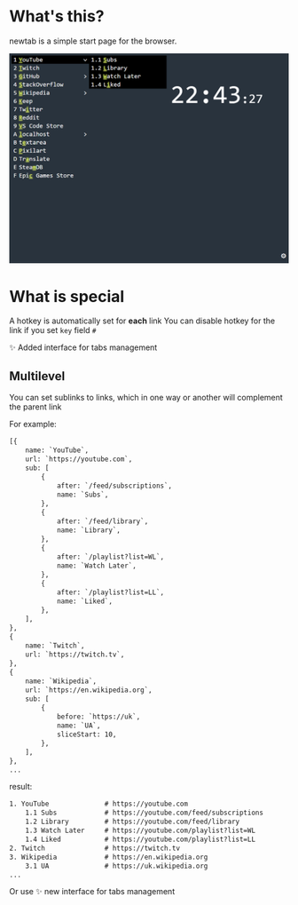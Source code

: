 # What's this?

newtab is a simple start page for the browser.

![Screenshot](img/screenshot.png)

# What is special

A hotkey is automatically set for **each** link
You can disable hotkey for the link if you set `key` field `#`

✨ Added interface for tabs management

## Multilevel

You can set sublinks to links, which in one way or another will complement the parent link

For example:

```
[{
    name: `YouTube`,
    url: `https://youtube.com`,
    sub: [
        {
            after: `/feed/subscriptions`,
            name: `Subs`,
        },
        {
            after: `/feed/library`,
            name: `Library`,
        },
        {
            after: `/playlist?list=WL`,
            name: `Watch Later`,
        },
        {
            after: `/playlist?list=LL`,
            name: `Liked`,
        },
    ],
},
{
    name: `Twitch`,
    url: `https://twitch.tv`,
},
{
    name: `Wikipedia`,
    url: `https://en.wikipedia.org`,
    sub: [
        {
            before: `https://uk`,
            name: `UA`,
            sliceStart: 10,
        },
    ],
},
...
```

result:

```
1. YouTube              # https://youtube.com
    1.1 Subs            # https://youtube.com/feed/subscriptions
    1.2 Library         # https://youtube.com/feed/library
    1.3 Watch Later     # https://youtube.com/playlist?list=WL
    1.4 Liked           # https://youtube.com/playlist?list=LL
2. Twitch               # https://twitch.tv
3. Wikipedia            # https://en.wikipedia.org
    3.1 UA              # https://uk.wikipedia.org
...
```

Or use ✨ new interface for tabs management
